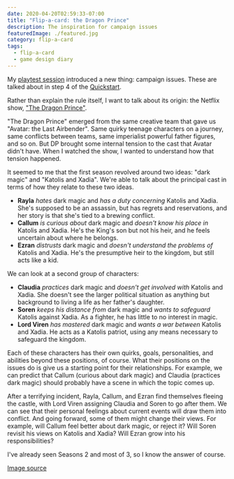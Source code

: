 ```yaml
---
date: 2020-04-20T02:59:33-07:00
title: "Flip-a-card: the Dragon Prince"
description: The inspiration for campaign issues
featuredImage: ./featured.jpg
category: flip-a-card
tags:
  - flip-a-card
  - game design diary
---
```


My [playtest session](/flip-a-card-playtest-april-19/) introduced a new thing: campaign issues. These are talked about in step 4 of the [Quickstart](https://astralfrontier.github.io/flip-a-card/quickstart/).

Rather than explain the rule itself, I want to talk about its origin: the Netflix show, ["The Dragon Prince"](https://www.netflix.com/title/80212245).

"The Dragon Prince" emerged from the same creative team that gave us "Avatar: the Last Airbender". Same quirky teenage characters on a journey, same conflicts between teams, same imperialist powerful father figures, and so on. But DP brought some internal tension to the cast that Avatar didn't have. When I watched the show, I wanted to understand how that tension happened.

It seemed to me that the first season revolved around two ideas: "dark magic" and "Katolis and Xadia". We're able to talk about the principal cast in terms of how they relate to these two ideas.

* **Rayla** _hates_ dark magic and _has a duty concerning_ Katolis and Xadia. She's supposed to be an assassin, but has regrets and reservations, and her story is that she's tied to a brewing conflict.
* **Callum** _is curious about_ dark magic and _doesn't know his place in_ Katolis and Xadia. He's the King's son but not his heir, and he feels uncertain about where he belongs.
* **Ezran** _distrusts_ dark magic and _doesn't understand the problems of_ Katolis and Xadia. He's the presumptive heir to the kingdom, but still acts like a kid.

We can look at a second group of characters:

* **Claudia** _practices_ dark magic and _doesn't get involved with_ Katolis and Xadia. She doesn't see the larger political situation as anything but background to living a life as her father's daughter.
* **Soren** _keeps his distance from_ dark magic and _wants to safeguard_ Katolis against Xadia. As a fighter, he has little to no interest in magic.
* **Lord Viren** _has mastered_ dark magic and _wants a war between_ Katolis and Xadia. He acts as a Katolis patriot, using any means necessary to safeguard the kingdom.

Each of these characters has their own quirks, goals, personalities, and abilities beyond these positions, of course. What their positions on the issues do is give us a starting point for their relationships. For example, we can predict that Callum (curious about dark magic) and Claudia (practices dark magic) should probably have a scene in which the topic comes up.

After a terrifying incident, Rayla, Callum, and Ezran find themselves fleeing the castle, with Lord Viren assigning Claudia and Soren to go after them. We can see that their personal feelings about current events will draw them into conflict. And going forward, some of them might change their views. For example, will Callum feel better about dark magic, or reject it? Will Soren revisit his views on Katolis and Xadia? Will Ezran grow into his responsibilities?

I've already seen Seasons 2 and most of 3, so I know the answer of course.

[Image source](https://www.publicdomainpictures.net/en/view-image.php?image=189408&picture=dragon-prince)
